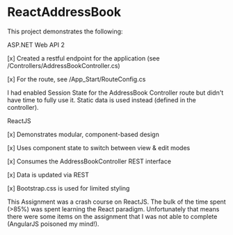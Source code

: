 # ReactAddressBook

This project demonstrates the following:

ASP.NET Web API 2

[x] Created a restful endpoint for the application (see /Controllers/AddressBookController.cs)

[x] For the route, see /App_Start/RouteConfig.cs
	
I had enabled Session State for the AddressBook Controller route but didn't have time to fully use it.
Static data is used instead (defined in the controller).


ReactJS

[x] Demonstrates modular, component-based design

[x] Uses component state to switch between view & edit modes

[x] Consumes the AddressBookController REST interface

[x] Data is updated via REST

[x] Bootstrap.css is used for limited styling


This Assignment was a crash course on ReactJS.  The bulk of the time spent (>85%) was spent learning the
React paradigm.  Unfortunately that means there were some items on the assignment that I was not able to
complete (AngularJS poisoned my mind!).
